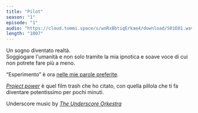 ```yaml
---
title: "Pilot"
season: "1"
episode: "1"
audio: "https://cloud.tommi.space/s/wnRxBbtiqErkae4/download/S01E01.wav"
length: "1007"
---
```

Un sogno diventato realtà.   
Soggiogare l'umanità e non solo tramite la mia ipnotica e soave voce di cui non potrete fare più a meno.

“Esperimento” è ora [nelle mie parole preferite](/parole "Le parole che Tommi ama").

[<cite>Project power</cite>](https://www.themoviedb.org/movie/605116-project-power "Project Power") è quel film trash che ho citato, con quella pillola che ti fa diventare potentissimo per pochi minuti.

Underscore music by [<cite>The Underscore Orkestra</cite>](https://www.theunderscoreorkestra.com "The Underscore Orkestra")
